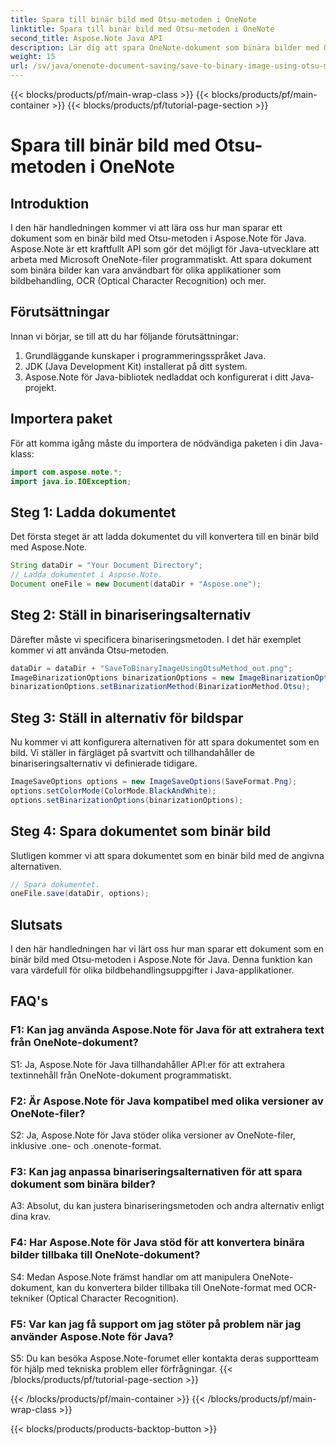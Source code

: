 ```yaml
---
title: Spara till binär bild med Otsu-metoden i OneNote
linktitle: Spara till binär bild med Otsu-metoden i OneNote
second_title: Aspose.Note Java API
description: Lär dig att spara OneNote-dokument som binära bilder med Otsu-metoden med Aspose.Note för Java. Öka din Java-apps kapacitet med Aspose.Note.
weight: 15
url: /sv/java/onenote-document-saving/save-to-binary-image-using-otsu-method/
---
```


{{< blocks/products/pf/main-wrap-class >}}
{{< blocks/products/pf/main-container >}}
{{< blocks/products/pf/tutorial-page-section >}}

# Spara till binär bild med Otsu-metoden i OneNote

## Introduktion

I den här handledningen kommer vi att lära oss hur man sparar ett dokument som en binär bild med Otsu-metoden i Aspose.Note för Java. Aspose.Note är ett kraftfullt API som gör det möjligt för Java-utvecklare att arbeta med Microsoft OneNote-filer programmatiskt. Att spara dokument som binära bilder kan vara användbart för olika applikationer som bildbehandling, OCR (Optical Character Recognition) och mer.

## Förutsättningar

Innan vi börjar, se till att du har följande förutsättningar:
1. Grundläggande kunskaper i programmeringsspråket Java.
2. JDK (Java Development Kit) installerat på ditt system.
3. Aspose.Note för Java-bibliotek nedladdat och konfigurerat i ditt Java-projekt.

## Importera paket

För att komma igång måste du importera de nödvändiga paketen i din Java-klass:
```java
import com.aspose.note.*;
import java.io.IOException;
```

## Steg 1: Ladda dokumentet

Det första steget är att ladda dokumentet du vill konvertera till en binär bild med Aspose.Note.
```java
String dataDir = "Your Document Directory";
// Ladda dokumentet i Aspose.Note.
Document oneFile = new Document(dataDir + "Aspose.one");
```

## Steg 2: Ställ in binariseringsalternativ
Därefter måste vi specificera binariseringsmetoden. I det här exemplet kommer vi att använda Otsu-metoden.
```java
dataDir = dataDir + "SaveToBinaryImageUsingOtsuMethod_out.png";
ImageBinarizationOptions binarizationOptions = new ImageBinarizationOptions();
binarizationOptions.setBinarizationMethod(BinarizationMethod.Otsu);
```

## Steg 3: Ställ in alternativ för bildspar
Nu kommer vi att konfigurera alternativen för att spara dokumentet som en bild. Vi ställer in färgläget på svartvitt och tillhandahåller de binariseringsalternativ vi definierade tidigare.
```java
ImageSaveOptions options = new ImageSaveOptions(SaveFormat.Png);
options.setColorMode(ColorMode.BlackAndWhite);
options.setBinarizationOptions(binarizationOptions);
```

## Steg 4: Spara dokumentet som binär bild
Slutligen kommer vi att spara dokumentet som en binär bild med de angivna alternativen.
```java
// Spara dokumentet.
oneFile.save(dataDir, options);
```

## Slutsats
I den här handledningen har vi lärt oss hur man sparar ett dokument som en binär bild med Otsu-metoden i Aspose.Note för Java. Denna funktion kan vara värdefull för olika bildbehandlingsuppgifter i Java-applikationer.

## FAQ's

### F1: Kan jag använda Aspose.Note för Java för att extrahera text från OneNote-dokument?

S1: Ja, Aspose.Note för Java tillhandahåller API:er för att extrahera textinnehåll från OneNote-dokument programmatiskt.

### F2: Är Aspose.Note för Java kompatibel med olika versioner av OneNote-filer?

S2: Ja, Aspose.Note för Java stöder olika versioner av OneNote-filer, inklusive .one- och .onenote-format.

### F3: Kan jag anpassa binariseringsalternativen för att spara dokument som binära bilder?

A3: Absolut, du kan justera binariseringsmetoden och andra alternativ enligt dina krav.

### F4: Har Aspose.Note för Java stöd för att konvertera binära bilder tillbaka till OneNote-dokument?

S4: Medan Aspose.Note främst handlar om att manipulera OneNote-dokument, kan du konvertera bilder tillbaka till OneNote-format med OCR-tekniker (Optical Character Recognition).

### F5: Var kan jag få support om jag stöter på problem när jag använder Aspose.Note för Java?

S5: Du kan besöka Aspose.Note-forumet eller kontakta deras supportteam för hjälp med tekniska problem eller förfrågningar.
{{< /blocks/products/pf/tutorial-page-section >}}

{{< /blocks/products/pf/main-container >}}
{{< /blocks/products/pf/main-wrap-class >}}

{{< blocks/products/products-backtop-button >}}
